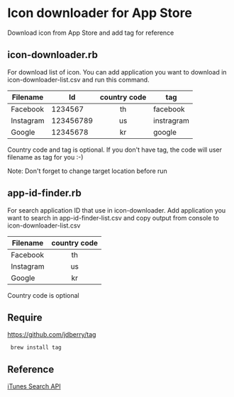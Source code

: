 # Icon downloader for App Store

Download icon from App Store and add tag for reference

## icon-downloader.rb

For download list of icon. You can add application you want to download in icon-downloader-list.csv and run this command.

| Filename      | Id         | country code | tag        |
| ------------- | ---------- |:------------:| ---------- |
| Facebook      | 1234567    | th           | facebook   |
| Instagram     | 123456789  | us           | instragram |
| Google        | 12345678   | kr           | google     |

Country code and tag is optional. If you don't have tag, the code will user filename as tag for you :-)

Note: Don't forget to change target location before run

## app-id-finder.rb

For search application ID that use in icon-downloader. Add application you want to search in app-id-finder-list.csv and copy output from console to icon-downloader-list.csv

| Filename      | country code |
| ------------- |:------------:| 
| Facebook      | th           |
| Instagram     | us           |
| Google        | kr           |

Country code is optional

## Require

https://github.com/jdberry/tag

     brew install tag

## Reference

[iTunes Search API](https://affiliate.itunes.apple.com/resources/documentation/itunes-store-web-service-search-api/)
